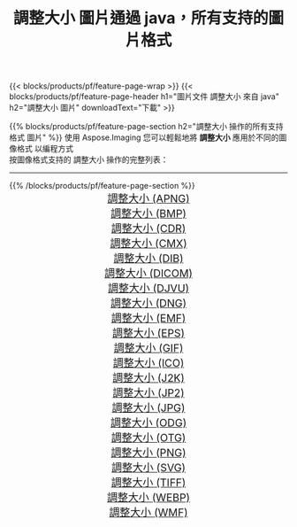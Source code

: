 ﻿---
title: 調整大小 圖片通過 java，所有支持的圖片格式 
weight: 3920
url: /zh-hant/java/resize 
lang: zh-hant
langdirlevel: 2
locales: zh-hans,ja,it,ru,de,es,fr,nl,id,lt,pl,pt,vi,tr,ko,zh-hant,ar,hi,th,sv,cs,uk,he
description: 使用 Aspose.Imaging 你可以輕鬆地通過 java 獲取 調整大小 圖像
---

{{< blocks/products/pf/feature-page-wrap >}}
{{< blocks/products/pf/feature-page-header h1="圖片文件 調整大小 來自 java" h2="調整大小 圖片" downloadText="下載" >}}


{{% blocks/products/pf/feature-page-section  h2="調整大小 操作的所有支持格式 圖片" %}}
使用 Aspose.Imaging 您可以輕鬆地將 **調整大小** 應用於不同的圖像格式 以編程方式
<br/>
按圖像格式支持的 調整大小 操作的完整列表：
<hr/>
{{% /blocks/products/pf/feature-page-section %}}
<div class="container-fluid productfamilypage bg-gray">
    <div class="convertypes bg-gray agp-content section">
        <div class="container">
		<div class="row other-converters" style="gap: 10px;font-size: 19px;text-align:center;">
		    <div class='col-md-2 other-converter remove-lp remove-rp'><a href="/imaging/zh-hant/java/resize/apng" style="padding:15px;">調整大小 (APNG)</a></div><div class='col-md-2 other-converter remove-lp remove-rp'><a href="/imaging/zh-hant/java/resize/bmp" style="padding:15px;">調整大小 (BMP)</a></div><div class='col-md-2 other-converter remove-lp remove-rp'><a href="/imaging/zh-hant/java/resize/cdr" style="padding:15px;">調整大小 (CDR)</a></div><div class='col-md-2 other-converter remove-lp remove-rp'><a href="/imaging/zh-hant/java/resize/cmx" style="padding:15px;">調整大小 (CMX)</a></div><div class='col-md-2 other-converter remove-lp remove-rp'><a href="/imaging/zh-hant/java/resize/dib" style="padding:15px;">調整大小 (DIB)</a></div><div class='col-md-2 other-converter remove-lp remove-rp'><a href="/imaging/zh-hant/java/resize/dicom" style="padding:15px;">調整大小 (DICOM)</a></div><div class='col-md-2 other-converter remove-lp remove-rp'><a href="/imaging/zh-hant/java/resize/djvu" style="padding:15px;">調整大小 (DJVU)</a></div><div class='col-md-2 other-converter remove-lp remove-rp'><a href="/imaging/zh-hant/java/resize/dng" style="padding:15px;">調整大小 (DNG)</a></div><div class='col-md-2 other-converter remove-lp remove-rp'><a href="/imaging/zh-hant/java/resize/emf" style="padding:15px;">調整大小 (EMF)</a></div><div class='col-md-2 other-converter remove-lp remove-rp'><a href="/imaging/zh-hant/java/resize/eps" style="padding:15px;">調整大小 (EPS)</a></div><div class='col-md-2 other-converter remove-lp remove-rp'><a href="/imaging/zh-hant/java/resize/gif" style="padding:15px;">調整大小 (GIF)</a></div><div class='col-md-2 other-converter remove-lp remove-rp'><a href="/imaging/zh-hant/java/resize/ico" style="padding:15px;">調整大小 (ICO)</a></div><div class='col-md-2 other-converter remove-lp remove-rp'><a href="/imaging/zh-hant/java/resize/j2k" style="padding:15px;">調整大小 (J2K)</a></div><div class='col-md-2 other-converter remove-lp remove-rp'><a href="/imaging/zh-hant/java/resize/jp2" style="padding:15px;">調整大小 (JP2)</a></div><div class='col-md-2 other-converter remove-lp remove-rp'><a href="/imaging/zh-hant/java/resize/jpg" style="padding:15px;">調整大小 (JPG)</a></div><div class='col-md-2 other-converter remove-lp remove-rp'><a href="/imaging/zh-hant/java/resize/odg" style="padding:15px;">調整大小 (ODG)</a></div><div class='col-md-2 other-converter remove-lp remove-rp'><a href="/imaging/zh-hant/java/resize/otg" style="padding:15px;">調整大小 (OTG)</a></div><div class='col-md-2 other-converter remove-lp remove-rp'><a href="/imaging/zh-hant/java/resize/png" style="padding:15px;">調整大小 (PNG)</a></div><div class='col-md-2 other-converter remove-lp remove-rp'><a href="/imaging/zh-hant/java/resize/svg" style="padding:15px;">調整大小 (SVG)</a></div><div class='col-md-2 other-converter remove-lp remove-rp'><a href="/imaging/zh-hant/java/resize/tiff" style="padding:15px;">調整大小 (TIFF)</a></div><div class='col-md-2 other-converter remove-lp remove-rp'><a href="/imaging/zh-hant/java/resize/webp" style="padding:15px;">調整大小 (WEBP)</a></div><div class='col-md-2 other-converter remove-lp remove-rp'><a href="/imaging/zh-hant/java/resize/wmf" style="padding:15px;">調整大小 (WMF)</a></div>
                </div>
        </div>
    </div>
</div>
<br/>
